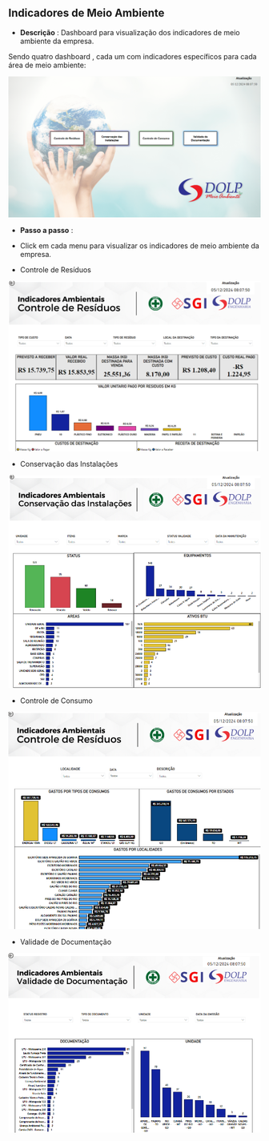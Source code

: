 ## Indicadores de Meio Ambiente 

- **Descrição** : Dashboard para visualização dos indicadores de meio ambiente da empresa.

Sendo quatro dashboard , cada um com indicadores específicos para cada área de meio ambiente: 

![image.png](dashboard.png)

- **Passo a passo** : 

- Click em cada menu para visualizar os indicadores de meio ambiente da empresa.

- Controle de Resíduos 

![image.png](dash_residuos.png)

- Conservação das Instalações 

![image.png](indicadores_ambientais.png)

- Controle de Consumo

![image.png](dash_consumo.png)

- Validade de Documentação 

![image.png](dash_documento.png)
